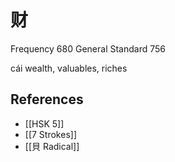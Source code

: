 # 财
Frequency 680
General Standard 756

cái
wealth, valuables, riches

## References
- [[HSK 5]]
- [[7 Strokes]]
- [[貝 Radical]]